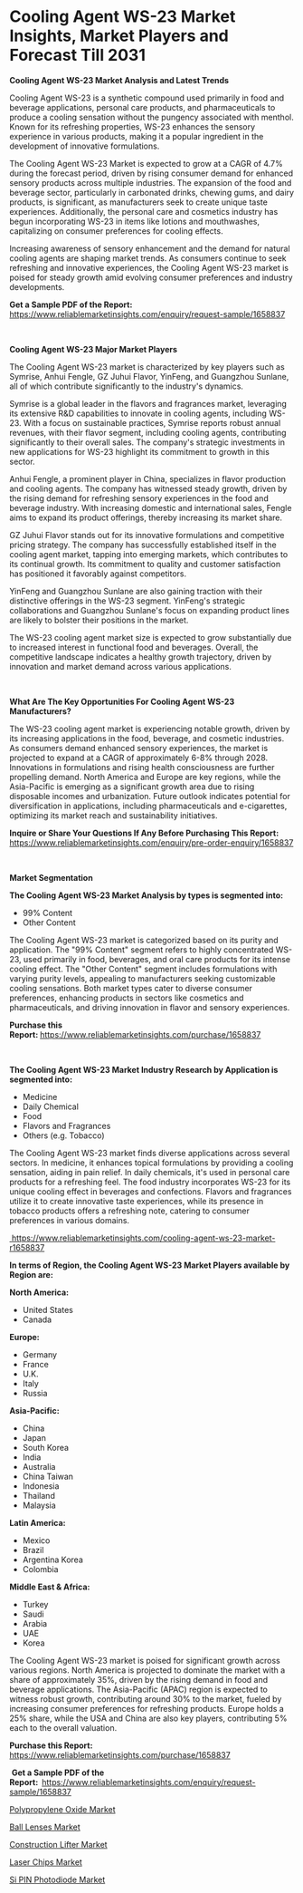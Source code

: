 <p><h1>Cooling Agent WS-23 Market Insights, Market Players and Forecast Till 2031</h1></p><p><strong>Cooling Agent WS-23 Market Analysis and Latest Trends</strong></p>
<p><p>Cooling Agent WS-23 is a synthetic compound used primarily in food and beverage applications, personal care products, and pharmaceuticals to produce a cooling sensation without the pungency associated with menthol. Known for its refreshing properties, WS-23 enhances the sensory experience in various products, making it a popular ingredient in the development of innovative formulations.</p><p>The Cooling Agent WS-23 Market is expected to grow at a CAGR of 4.7% during the forecast period, driven by rising consumer demand for enhanced sensory products across multiple industries. The expansion of the food and beverage sector, particularly in carbonated drinks, chewing gums, and dairy products, is significant, as manufacturers seek to create unique taste experiences. Additionally, the personal care and cosmetics industry has begun incorporating WS-23 in items like lotions and mouthwashes, capitalizing on consumer preferences for cooling effects. </p><p>Increasing awareness of sensory enhancement and the demand for natural cooling agents are shaping market trends. As consumers continue to seek refreshing and innovative experiences, the Cooling Agent WS-23 market is poised for steady growth amid evolving consumer preferences and industry developments.</p></p>
<p><strong>Get a Sample PDF of the Report:&nbsp;</strong> <a href="https://www.reliablemarketinsights.com/enquiry/request-sample/1658837?utm_campaign=1340&utm_medium=2&utm_source=Github&utm_content=ia&utm_term=28092024&utm_id=cooling-agent-ws-23">https://www.reliablemarketinsights.com/enquiry/request-sample/1658837</a></p>
<p>&nbsp;</p>
<p><strong>Cooling Agent WS-23 Major Market Players</strong></p>
<p><p>The Cooling Agent WS-23 market is characterized by key players such as Symrise, Anhui Fengle, GZ Juhui Flavor, YinFeng, and Guangzhou Sunlane, all of which contribute significantly to the industry's dynamics. </p><p>Symrise is a global leader in the flavors and fragrances market, leveraging its extensive R&D capabilities to innovate in cooling agents, including WS-23. With a focus on sustainable practices, Symrise reports robust annual revenues, with their flavor segment, including cooling agents, contributing significantly to their overall sales. The company's strategic investments in new applications for WS-23 highlight its commitment to growth in this sector.</p><p>Anhui Fengle, a prominent player in China, specializes in flavor production and cooling agents. The company has witnessed steady growth, driven by the rising demand for refreshing sensory experiences in the food and beverage industry. With increasing domestic and international sales, Fengle aims to expand its product offerings, thereby increasing its market share.</p><p>GZ Juhui Flavor stands out for its innovative formulations and competitive pricing strategy. The company has successfully established itself in the cooling agent market, tapping into emerging markets, which contributes to its continual growth. Its commitment to quality and customer satisfaction has positioned it favorably against competitors.</p><p>YinFeng and Guangzhou Sunlane are also gaining traction with their distinctive offerings in the WS-23 segment. YinFeng's strategic collaborations and Guangzhou Sunlane's focus on expanding product lines are likely to bolster their positions in the market.</p><p>The WS-23 cooling agent market size is expected to grow substantially due to increased interest in functional food and beverages. Overall, the competitive landscape indicates a healthy growth trajectory, driven by innovation and market demand across various applications.</p></p>
<p>&nbsp;</p>
<p><strong>What Are The Key Opportunities For Cooling Agent WS-23 Manufacturers?</strong></p>
<p><p>The WS-23 cooling agent market is experiencing notable growth, driven by its increasing applications in the food, beverage, and cosmetic industries. As consumers demand enhanced sensory experiences, the market is projected to expand at a CAGR of approximately 6-8% through 2028. Innovations in formulations and rising health consciousness are further propelling demand. North America and Europe are key regions, while the Asia-Pacific is emerging as a significant growth area due to rising disposable incomes and urbanization. Future outlook indicates potential for diversification in applications, including pharmaceuticals and e-cigarettes, optimizing its market reach and sustainability initiatives.</p></p>
<p><strong>Inquire or Share Your Questions If Any Before Purchasing This Report:</strong> <a href="https://www.reliablemarketinsights.com/enquiry/pre-order-enquiry/1658837?utm_campaign=1340&utm_medium=2&utm_source=Github&utm_content=ia&utm_term=28092024&utm_id=cooling-agent-ws-23">https://www.reliablemarketinsights.com/enquiry/pre-order-enquiry/1658837</a></p>
<p>&nbsp;</p>
<p><strong>Market Segmentation</strong></p>
<p><strong>The Cooling Agent WS-23 Market Analysis by types is segmented into:</strong></p>
<p><ul><li>99% Content</li><li>Other Content</li></ul></p>
<p><p>The Cooling Agent WS-23 market is categorized based on its purity and application. The "99% Content" segment refers to highly concentrated WS-23, used primarily in food, beverages, and oral care products for its intense cooling effect. The "Other Content" segment includes formulations with varying purity levels, appealing to manufacturers seeking customizable cooling sensations. Both market types cater to diverse consumer preferences, enhancing products in sectors like cosmetics and pharmaceuticals, and driving innovation in flavor and sensory experiences.</p></p>
<p><strong>Purchase this Report:&nbsp;</strong><a href="https://www.reliablemarketinsights.com/purchase/1658837?utm_campaign=1340&utm_medium=2&utm_source=Github&utm_content=ia&utm_term=28092024&utm_id=cooling-agent-ws-23">https://www.reliablemarketinsights.com/purchase/1658837</a></p>
<p>&nbsp;</p>
<p><strong>The Cooling Agent WS-23 Market Industry Research by Application is segmented into:</strong></p>
<p><ul><li>Medicine</li><li>Daily Chemical</li><li>Food</li><li>Flavors and Fragrances</li><li>Others (e.g. Tobacco)</li></ul></p>
<p><p>The Cooling Agent WS-23 market finds diverse applications across several sectors. In medicine, it enhances topical formulations by providing a cooling sensation, aiding in pain relief. In daily chemicals, it's used in personal care products for a refreshing feel. The food industry incorporates WS-23 for its unique cooling effect in beverages and confections. Flavors and fragrances utilize it to create innovative taste experiences, while its presence in tobacco products offers a refreshing note, catering to consumer preferences in various domains.</p></p>
<p><a href="https://www.reliablemarketinsights.com/cooling-agent-ws-23-market-r1658837?utm_campaign=1340&utm_medium=2&utm_source=Github&utm_content=ia&utm_term=28092024&utm_id=cooling-agent-ws-23">&nbsp;https://www.reliablemarketinsights.com/cooling-agent-ws-23-market-r1658837</a></p>
<p><strong>In terms of Region, the Cooling Agent WS-23 Market Players available by Region are:</strong></p>
<p>
    <p> <strong> North America: </strong>
        <ul>
            <li>United States</li>
            <li>Canada</li>
        </ul>
        </p> 
    <p> <strong> Europe: </strong>
        <ul>
            <li>Germany</li>
            <li>France</li>
            <li>U.K.</li>
            <li>Italy</li>
            <li>Russia</li>
        </ul>
        </p> 
    <p> <strong> Asia-Pacific: </strong>
        <ul>
            <li>China</li>
            <li>Japan</li>
            <li>South Korea</li>
            <li>India</li>
            <li>Australia</li>
            <li>China Taiwan</li>
            <li>Indonesia</li>
            <li>Thailand</li>
            <li>Malaysia</li>
        </ul>
        </p> 
    <p> <strong> Latin America: </strong>
        <ul>
            <li>Mexico</li>
            <li>Brazil</li>
            <li>Argentina Korea</li>
            <li>Colombia</li>
        </ul>
        </p> 
    <p> <strong> Middle East & Africa: </strong>
        <ul>
            <li>Turkey</li>
            <li>Saudi</li>
            <li>Arabia</li>
            <li>UAE</li>
            <li>Korea</li>
        </ul>
    </p>
    </p>
<p><p>The Cooling Agent WS-23 market is poised for significant growth across various regions. North America is projected to dominate the market with a share of approximately 35%, driven by the rising demand in food and beverage applications. The Asia-Pacific (APAC) region is expected to witness robust growth, contributing around 30% to the market, fueled by increasing consumer preferences for refreshing products. Europe holds a 25% share, while the USA and China are also key players, contributing 5% each to the overall valuation.</p></p>
<p><strong>Purchase this Report: </strong><a href="https://www.reliablemarketinsights.com/purchase/1658837?utm_campaign=1340&utm_medium=2&utm_source=Github&utm_content=ia&utm_term=28092024&utm_id=cooling-agent-ws-23">https://www.reliablemarketinsights.com/purchase/1658837</a></p>
<p>&nbsp;<strong>Get a Sample PDF of the Report:&nbsp;&nbsp;</strong><a href="https://www.reliablemarketinsights.com/enquiry/request-sample/1658837?utm_campaign=1340&utm_medium=2&utm_source=Github&utm_content=ia&utm_term=28092024&utm_id=cooling-agent-ws-23">https://www.reliablemarketinsights.com/enquiry/request-sample/1658837</a></p>
<p><strong></strong></p>
<p><p><a href="https://issuu.com/reportprime-2/docs/polypropylene-oxide-market-size-203_7fd7bfde92f94d?utm_campaign=1340&utm_medium=2&utm_source=Github&utm_content=ia&utm_term=28092024&utm_id=cooling-agent-ws-23">Polypropylene Oxide Market</a></p><p><a href="https://www.linkedin.com/pulse/ball-lenses-market-strategic-insights-product-evolution-segmentation-kwmlc?trackingId=v6xFPRjWTNOWyGSE5MI1Sg%3D%3D&utm_campaign=1340&utm_medium=2&utm_source=Github&utm_content=ia&utm_term=28092024&utm_id=cooling-agent-ws-23">Ball Lenses Market</a></p><p><a href="https://issuu.com/reportprime-2/docs/construction-lifter-market-size-203_980c54f190c514?utm_campaign=1340&utm_medium=2&utm_source=Github&utm_content=ia&utm_term=28092024&utm_id=cooling-agent-ws-23">Construction Lifter Market</a></p><p><a href="https://www.linkedin.com/pulse/global-laser-chips-market-size-share-analysis-product-type-pvmcc?trackingId=Yi1vJUukQEagKxsBVhWYbQ%3D%3D&utm_campaign=1340&utm_medium=2&utm_source=Github&utm_content=ia&utm_term=28092024&utm_id=cooling-agent-ws-23">Laser Chips Market</a></p><p><a href="https://www.linkedin.com/pulse/market-forecasting-change-global-si-pin-photodiode-dynamics-weupc?trackingId=kcO2WMEzRJOz943mqVzLrQ%3D%3D&utm_campaign=1340&utm_medium=2&utm_source=Github&utm_content=ia&utm_term=28092024&utm_id=cooling-agent-ws-23">Si PIN Photodiode Market</a></p></p>